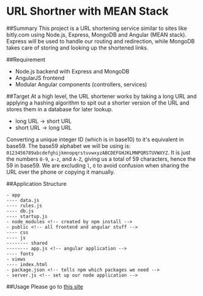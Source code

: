 # URL Shortner with MEAN Stack

##Summary
This project is a URL shortening service similar to sites like bitly.com using Node.js, Express, MongoDB and Angular (MEAN stack). Express will be used to handle our routing and redirection, while MongoDB takes care of storing and looking up the shortened links.

##Requirement
- Node.js backend with Express and MongoDB
- AngularJS frontend
- Modular Angular components (controllers, services)

##Target
At a high level, the URL shortener works by taking a long URL and applying a hashing algorithm to spit out a shorter version of the URL and stores them in a database for later lookup.


- long URL -> short URL
- short URL -> long URL


Converting a unique integer ID (which is in base10) to it's equivalent in base59. The base59 alphabet we will be using is: `0123456789abcdefghijkmnopqrstuvwxyzABCDEFGHJKLMNPQRSTUVWXYZ`. It is just the numbers `0-9`, `a-z`, and `A-Z`, giving us a total of 59 characters, hence the 59 in base59. We are excluding `l`, `O` to avoid confusion when sharing the URL over the phone or copying it manually.

##Application Structure
```
- app
---- data.js
---- rules.js
---- db.js 
---- startup.js
- node_modules <!-- created by npm install -->
- public <!-- all frontend and angular stuff -->
---- css
---- js
-------- shared
-------- app.js <!-- angular application -->
---- fonts
- views 
---- index.html
- package.json <!-- tells npm which packages we need -->
- server.js <!-- set up our node application -->
```

##Usage
Please go to [this site](#)

